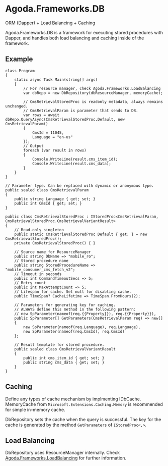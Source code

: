 # Agoda.Frameworks.DB

ORM (Dapper) + Load Balancing + Caching

Agoda.Frameworks.DB is a framework for executing stored procedures with Dapper, and handles both load balancing and caching inside of the framework.

## Example

```
class Program
{
    static async Task Main(string[] args)
    {
        // For resource manager, check Agoda.Frameworks.LoadBalancing
        var dbRepo = new DbRepository(dbResourceManager, memoryCache);
        
        // CmsRetrievalStoredProc is readonly metadata, always remains unchanged.
        // CmsRetrievalParam is parameter that sends to DB.
        var rows = await dbRepo.QueryAsync(CmsRetrievalStoredProc.Default, new CmsRetrievalParam()
        {
            CmsId = 11045,
            Language = "en-us"
        });
        // Output
        foreach (var result in rows)
        {
            Console.WriteLine(result.cms_item_id);
            Console.WriteLine(result.cms_data);
        }
    }
}

// Parameter type. Can be replaced with dynamic or anonymous type.
public sealed class CmsRetrievalParam
{
    public string Language { get; set; }
    public int CmsId { get; set; }
}

public class CmsRetrievalStoredProc : IStoredProc<CmsRetrievalParam, CmsRetrievalStoredProc.CmsRetrievalVariantResult>
{
    // Read-only singleton
    public static CmsRetrievalStoredProc Default { get; } = new CmsRetrievalStoredProc();
    private CmsRetrievalStoredProc() { }

    // Source name for ResourceManager
    public string DbName => "mobile_ro";
    // Stored procedure name
    public string StoredProcedureName => "mobile_consumer_cms_fetch_v2";
    // Timeout in seconds
    public int CommandTimeoutSecs => 5;
    // Retry count
    public int MaxAttemptCount => 5;
    // Lifespan for cache. Set null for disabling cache.
    public TimeSpan? CacheLifetime => TimeSpan.FromHours(2);

    // Parameters for generating key for caching.
    // ALWAYS define this method in the following pattern:
    // new SpParameter(nameof(req.{{Property}}), req.{{Property}}),
    public SpParameter[] GetParameters(CmsRetrievalParam req) => new[]
    {
        new SpParameter(nameof(req.Language), req.Language),
        new SpParameter(nameof(req.CmsId), req.CmsId)
    };

    // Result template for stored procedure.
    public sealed class CmsRetrievalVariantResult
    {
        public int cms_item_id { get; set; }
        public string cms_data { get; set; }
    }
}
```

## Caching

Define any types of cache mechanism by implmenting IDbCache. MemoryCache from `Microsoft.Extensions.Caching.Memory` is recommended for simple in-memory cache.

DbRepository sets the cache when the query is successful. The key for the cache is generated by the method `GetParameters` of `IStoredProc<,>`.

## Load Balancing

DbRepository uses ResourceManager internally. Check [Agoda.Frameworks.LoadBalancing](./load-balancing.md) for further information.
